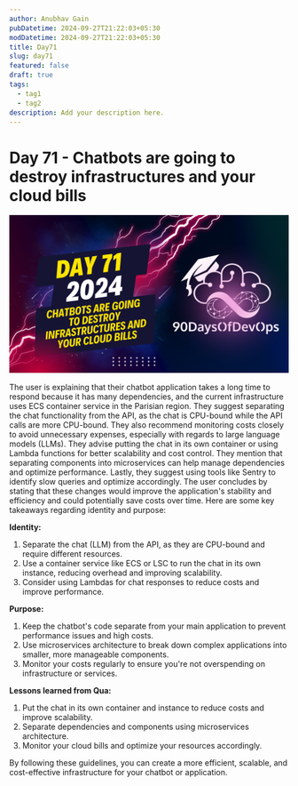 ```yaml
---
author: Anubhav Gain
pubDatetime: 2024-09-27T21:22:03+05:30
modDatetime: 2024-09-27T21:22:03+05:30
title: Day71
slug: day71
featured: false
draft: true
tags:
  - tag1
  - tag2
description: Add your description here.
---
```


# Day 71 - Chatbots are going to destroy infrastructures and your cloud bills

[![Watch the video](thumbnails/day71.png)](https://www.youtube.com/watch?v=arpyvrktyzY)

The user is explaining that their chatbot application takes a long time to respond because it has many dependencies, and the current infrastructure uses ECS container service in the Parisian region. They suggest separating the chat functionality from the API, as the chat is CPU-bound while the API calls are more CPU-bound. They also recommend monitoring costs closely to avoid unnecessary expenses, especially with regards to large language models (LLMs). They advise putting the chat in its own container or using Lambda functions for better scalability and cost control. They mention that separating components into microservices can help manage dependencies and optimize performance. Lastly, they suggest using tools like Sentry to identify slow queries and optimize accordingly. The user concludes by stating that these changes would improve the application's stability and efficiency and could potentially save costs over time.
Here are some key takeaways regarding identity and purpose:

**Identity:**

1. Separate the chat (LLM) from the API, as they are CPU-bound and require different resources.
2. Use a container service like ECS or LSC to run the chat in its own instance, reducing overhead and improving scalability.
3. Consider using Lambdas for chat responses to reduce costs and improve performance.

**Purpose:**

1. Keep the chatbot's code separate from your main application to prevent performance issues and high costs.
2. Use microservices architecture to break down complex applications into smaller, more manageable components.
3. Monitor your costs regularly to ensure you're not overspending on infrastructure or services.

**Lessons learned from Qua:**

1. Put the chat in its own container and instance to reduce costs and improve scalability.
2. Separate dependencies and components using microservices architecture.
3. Monitor your cloud bills and optimize your resources accordingly.

By following these guidelines, you can create a more efficient, scalable, and cost-effective infrastructure for your chatbot or application.
